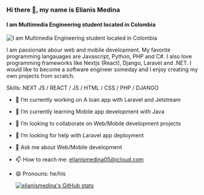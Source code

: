 ### Hi there 👋, my name is Elianis Medina
#### I am Multimedia Engineering student located in Colombia
![I am Multimedia Engineering student located in Colombia](https://arturssmirnovs.github.io/github-profile-readme-generator/images/banner.png)

I am passionate abour web and mobile development. My favorite programming langauages are Javascript, Python, PHP and C#.
I also love programming frameworks like Nextjs (React), Django, Laravel and .NET.
I would like to become a software engineer someday and I enjoy creating my own projects from scratch.

Skills: NEXT JS / REACT / JS / HTML / CSS / PHP / DJANGO

- 🔭 I’m currently working on A loan app with Laravel and Jetstream 
- 🌱 I’m currently learning Mobile app development with Java 
- 👯 I’m looking to collaborate on Web/Mobile development projects 
- 🤔 I’m looking for help with Laravel app deployment 
- 💬 Ask me about Web/Mobile development 
- 📫 How to reach me: elianismedina05@icloud.com 
- 😄 Pronouns: he/his 

  [![elianismedina's GitHub stats](https://github-readme-stats.vercel.app/api?username=elianismedina&show_icons=true)](https://github.com/elianismedina/github-readme-stats)





